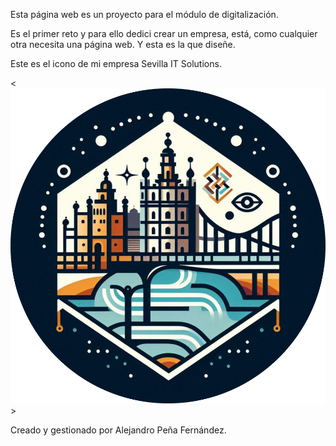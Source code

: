 Esta página web es un proyecto para el módulo de digitalización.

Es el primer reto y para ello dedici crear un empresa, está, como cualquier otra necesita una página web.
Y esta es la que diseñe.

Este es el icono de mi empresa Sevilla IT Solutions.

<![icono](/imagenes/LOGO.png)>

Creado y gestionado por Alejandro Peña Fernández.